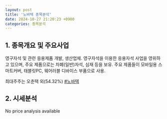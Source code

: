 ```yaml
---
layout: post
title: '노바텍 종목분석'
date: 2024-10-27 21:20:23 +0900
categories: 종목분석
---
```


## 1. 종목개요 및 주요사업

영구자석 및 관련 응용제품 개발, 생산업체. 영구자석을 이용한 응용자석 사업을 영위하고 있으며, 주요 제품으로는 차폐(일반)자석, 심재 등을 보유. 주요 제품들이 모바일용 스마트커버, 태블릿PC, 웨어러블 디바이스 부품으로 사용.

최대주주는 오춘택 외(54.32%)
[#노바텍](#)

## 2. 시세분석

No price analysis available

